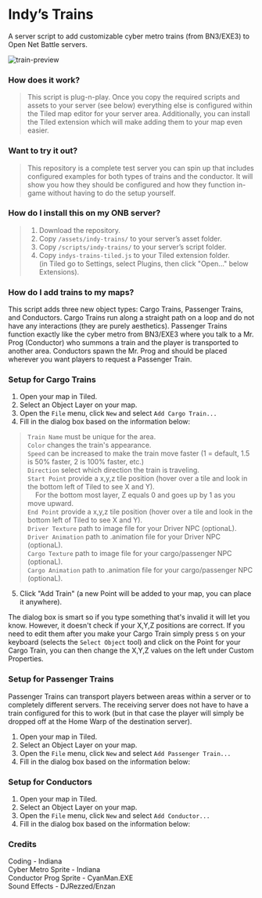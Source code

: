 # Indy’s Trains

A server script to add customizable cyber metro trains (from BN3/EXE3) to Open Net Battle servers. 

![train-preview](https://github.com/user-attachments/assets/1282c0e3-485a-409b-83c3-67c8e699e623)

<h3>How does it work?</h3>

> This script is plug-n-play. Once you copy the required scripts and assets to your server (see below) everything else is configured within the Tiled map editor for your server area. Additionally, you can install the Tiled extension which will make adding them to your map even easier. 




### Want to try it out? 

> This repository is a complete test server you can spin up that includes configured examples for both types of trains and the conductor. It will show you how they should be configured and how they function in-game without having to do the setup yourself. 

### How do I install this on my ONB server? 

> 1. Download the repository. 
> 2. Copy `/assets/indy-trains/` to your server’s asset folder. 
> 3. Copy `/scripts/indy-trains/` to your server’s script folder. 
> 4. Copy `indys-trains-tiled.js` to your Tiled extension folder.
> <br> (in Tiled go to Settings, select Plugins, then click "Open..." below Extensions). 

### How do I add trains to my maps? 

This script adds three new object types: Cargo Trains, Passenger Trains, and Conductors. Cargo Trains run along a straight path on a loop and do not have any interactions (they are purely aesthetics). Passenger Trains function exactly like the cyber metro from BN3/EXE3 where you talk to a Mr. Prog (Conductor) who summons a train and the player is transported to another area. Conductors spawn the Mr. Prog and should be placed wherever you want players to request a Passenger Train. 

### Setup for Cargo Trains

   1. Open your map in Tiled.
   2. Select an Object Layer on your map. 
   3. Open the `File` menu, click `New` and select `Add Cargo Train...`
   4. Fill in the dialog box based on the information below:
 > `Train Name` must be unique for the area.<br>
> `Color` changes the train's appearance.<br>
> `Speed` can be increased to make the train move faster (1 = default, 1.5 is 50% faster, 2 is 100% faster, etc.) <br>
> `Direction` select which direction the train is traveling.<br>
> `Start Point` provide a x,y,z tile position (hover over a tile and look in the bottom left of Tiled to see X and Y).<br>
>  &nbsp; &nbsp; For the bottom most layer, Z equals 0 and goes up by 1 as you move upward.<br>
> `End Point` provide a x,y,z tile position (hover over a tile and look in the bottom left of Tiled to see X and Y).<br>
> `Driver Texture` path to image file for your Driver NPC (optionaL). <br>
> `Driver Animation` path to .animation file for your Driver NPC (optionaL). <br>
> `Cargo Texture` path to image file for your cargo/passenger NPC (optionaL). <br>
> `Cargo Animation` path to .animation file for your cargo/passenger NPC (optionaL).

  5. Click "Add Train" (a new Point will be added to your map, you can place it anywhere). 

The dialog box is smart so if you type something that's invalid it will let you know. However, it doesn't check if your X,Y,Z positions are correct. If you need to edit them after you make your Cargo Train simply press `S` on your keyboard (selects the `Select Object` tool) and click on the Point for your Cargo Train, you can then change the X,Y,Z values on the left under Custom Properties. 

### Setup for Passenger Trains

Passenger Trains can transport players between areas within a server or to completely different servers. The receiving server does not have to have a train configured for this to work (but in that case the player will simply be dropped off at the Home Warp of the destination server). 

   1. Open your map in Tiled.
   2. Select an Object Layer on your map. 
   3. Open the `File` menu, click `New` and select `Add Passenger Train...`
   4. Fill in the dialog box based on the information below:

### Setup for Conductors

   1. Open your map in Tiled.
   2. Select an Object Layer on your map. 
   3. Open the `File` menu, click `New` and select `Add Conductor...`
   4. Fill in the dialog box based on the information below:

### Credits

Coding - Indiana<br>
Cyber Metro Sprite - Indiana<br>
Conductor Prog Sprite - CyanMan.EXE<br>
Sound Effects - DJRezzed/Enzan<br>
